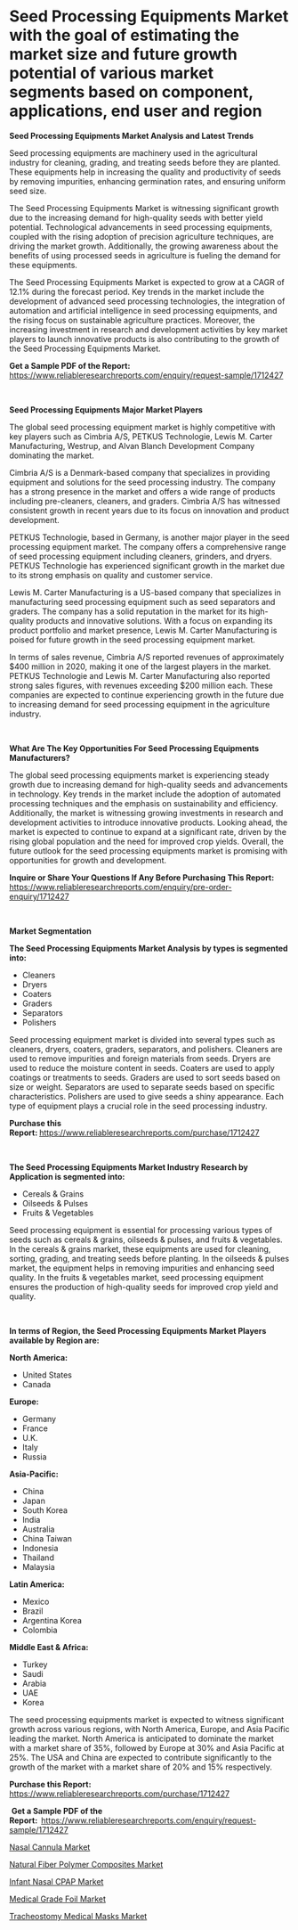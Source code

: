 <p><h1>Seed Processing Equipments Market with the goal of estimating the market size and future growth potential of various market segments based on component, applications, end user and region</h1></p><p><strong>Seed Processing Equipments Market Analysis and Latest Trends</strong></p>
<p><p>Seed processing equipments are machinery used in the agricultural industry for cleaning, grading, and treating seeds before they are planted. These equipments help in increasing the quality and productivity of seeds by removing impurities, enhancing germination rates, and ensuring uniform seed size.</p><p>The Seed Processing Equipments Market is witnessing significant growth due to the increasing demand for high-quality seeds with better yield potential. Technological advancements in seed processing equipments, coupled with the rising adoption of precision agriculture techniques, are driving the market growth. Additionally, the growing awareness about the benefits of using processed seeds in agriculture is fueling the demand for these equipments.</p><p>The Seed Processing Equipments Market is expected to grow at a CAGR of 12.1% during the forecast period. Key trends in the market include the development of advanced seed processing technologies, the integration of automation and artificial intelligence in seed processing equipments, and the rising focus on sustainable agriculture practices. Moreover, the increasing investment in research and development activities by key market players to launch innovative products is also contributing to the growth of the Seed Processing Equipments Market.</p></p>
<p><strong>Get a Sample PDF of the Report:&nbsp;</strong> <a href="https://www.reliableresearchreports.com/enquiry/request-sample/1712427">https://www.reliableresearchreports.com/enquiry/request-sample/1712427</a></p>
<p>&nbsp;</p>
<p><strong>Seed Processing Equipments Major Market Players</strong></p>
<p><p>The global seed processing equipment market is highly competitive with key players such as Cimbria A/S, PETKUS Technologie, Lewis M. Carter Manufacturing, Westrup, and Alvan Blanch Development Company dominating the market. </p><p>Cimbria A/S is a Denmark-based company that specializes in providing equipment and solutions for the seed processing industry. The company has a strong presence in the market and offers a wide range of products including pre-cleaners, cleaners, and graders. Cimbria A/S has witnessed consistent growth in recent years due to its focus on innovation and product development.</p><p>PETKUS Technologie, based in Germany, is another major player in the seed processing equipment market. The company offers a comprehensive range of seed processing equipment including cleaners, grinders, and dryers. PETKUS Technologie has experienced significant growth in the market due to its strong emphasis on quality and customer service.</p><p>Lewis M. Carter Manufacturing is a US-based company that specializes in manufacturing seed processing equipment such as seed separators and graders. The company has a solid reputation in the market for its high-quality products and innovative solutions. With a focus on expanding its product portfolio and market presence, Lewis M. Carter Manufacturing is poised for future growth in the seed processing equipment market.</p><p>In terms of sales revenue, Cimbria A/S reported revenues of approximately $400 million in 2020, making it one of the largest players in the market. PETKUS Technologie and Lewis M. Carter Manufacturing also reported strong sales figures, with revenues exceeding $200 million each. These companies are expected to continue experiencing growth in the future due to increasing demand for seed processing equipment in the agriculture industry.</p></p>
<p>&nbsp;</p>
<p><strong>What Are The Key Opportunities For Seed Processing Equipments Manufacturers?</strong></p>
<p><p>The global seed processing equipments market is experiencing steady growth due to increasing demand for high-quality seeds and advancements in technology. Key trends in the market include the adoption of automated processing techniques and the emphasis on sustainability and efficiency. Additionally, the market is witnessing growing investments in research and development activities to introduce innovative products. Looking ahead, the market is expected to continue to expand at a significant rate, driven by the rising global population and the need for improved crop yields. Overall, the future outlook for the seed processing equipments market is promising with opportunities for growth and development.</p></p>
<p><strong>Inquire or Share Your Questions If Any Before Purchasing This Report:</strong> <a href="https://www.reliableresearchreports.com/enquiry/pre-order-enquiry/1712427">https://www.reliableresearchreports.com/enquiry/pre-order-enquiry/1712427</a></p>
<p>&nbsp;</p>
<p><strong>Market Segmentation</strong></p>
<p><strong>The Seed Processing Equipments Market Analysis by types is segmented into:</strong></p>
<p><ul><li>Cleaners</li><li>Dryers</li><li>Coaters</li><li>Graders</li><li>Separators</li><li>Polishers</li></ul></p>
<p><p>Seed processing equipment market is divided into several types such as cleaners, dryers, coaters, graders, separators, and polishers. Cleaners are used to remove impurities and foreign materials from seeds. Dryers are used to reduce the moisture content in seeds. Coaters are used to apply coatings or treatments to seeds. Graders are used to sort seeds based on size or weight. Separators are used to separate seeds based on specific characteristics. Polishers are used to give seeds a shiny appearance. Each type of equipment plays a crucial role in the seed processing industry.</p></p>
<p><strong>Purchase this Report:&nbsp;</strong><a href="https://www.reliableresearchreports.com/purchase/1712427">https://www.reliableresearchreports.com/purchase/1712427</a></p>
<p>&nbsp;</p>
<p><strong>The Seed Processing Equipments Market Industry Research by Application is segmented into:</strong></p>
<p><ul><li>Cereals & Grains</li><li>Oilseeds & Pulses</li><li>Fruits & Vegetables</li></ul></p>
<p><p>Seed processing equipment is essential for processing various types of seeds such as cereals & grains, oilseeds & pulses, and fruits & vegetables. In the cereals & grains market, these equipments are used for cleaning, sorting, grading, and treating seeds before planting. In the oilseeds & pulses market, the equipment helps in removing impurities and enhancing seed quality. In the fruits & vegetables market, seed processing equipment ensures the production of high-quality seeds for improved crop yield and quality.</p></p>
<p>&nbsp;</p>
<p><strong>In terms of Region, the Seed Processing Equipments Market Players available by Region are:</strong></p>
<p>
    <p> <strong> North America: </strong>
        <ul>
            <li>United States</li>
            <li>Canada</li>
        </ul>
        </p> 
    <p> <strong> Europe: </strong>
        <ul>
            <li>Germany</li>
            <li>France</li>
            <li>U.K.</li>
            <li>Italy</li>
            <li>Russia</li>
        </ul>
        </p> 
    <p> <strong> Asia-Pacific: </strong>
        <ul>
            <li>China</li>
            <li>Japan</li>
            <li>South Korea</li>
            <li>India</li>
            <li>Australia</li>
            <li>China Taiwan</li>
            <li>Indonesia</li>
            <li>Thailand</li>
            <li>Malaysia</li>
        </ul>
        </p> 
    <p> <strong> Latin America: </strong>
        <ul>
            <li>Mexico</li>
            <li>Brazil</li>
            <li>Argentina Korea</li>
            <li>Colombia</li>
        </ul>
        </p> 
    <p> <strong> Middle East & Africa: </strong>
        <ul>
            <li>Turkey</li>
            <li>Saudi</li>
            <li>Arabia</li>
            <li>UAE</li>
            <li>Korea</li>
        </ul>
    </p>
    </p>
<p><p>The seed processing equipments market is expected to witness significant growth across various regions, with North America, Europe, and Asia Pacific leading the market. North America is anticipated to dominate the market with a market share of 35%, followed by Europe at 30% and Asia Pacific at 25%. The USA and China are expected to contribute significantly to the growth of the market with a market share of 20% and 15% respectively.</p></p>
<p><strong>Purchase this Report: </strong><a href="https://www.reliableresearchreports.com/purchase/1712427">https://www.reliableresearchreports.com/purchase/1712427</a></p>
<p>&nbsp;<strong>Get a Sample PDF of the Report:&nbsp;&nbsp;</strong><a href="https://www.reliableresearchreports.com/enquiry/request-sample/1712427">https://www.reliableresearchreports.com/enquiry/request-sample/1712427</a></p>
<p><strong></strong></p>
<p><p><a href="https://github.com/kosella/Market-Research-Report-List-2/blob/main/nasal-cannula-market.md">Nasal Cannula Market</a></p><p><a href="https://github.com/gdfhhhj/Market-Research-Report-List-3/blob/main/natural-fiber-polymer-composites-market.md">Natural Fiber Polymer Composites Market</a></p><p><a href="https://github.com/nathandecarvalho/Market-Research-Report-List-2/blob/main/infant-nasal-cpap-market.md">Infant Nasal CPAP Market</a></p><p><a href="https://github.com/kufem1/Market-Research-Report-List-1/blob/main/medical-grade-foil-market.md">Medical Grade Foil Market</a></p><p><a href="https://github.com/julyju69/Market-Research-Report-List-2/blob/main/tracheostomy-medical-masks-market.md">Tracheostomy Medical Masks Market</a></p></p>